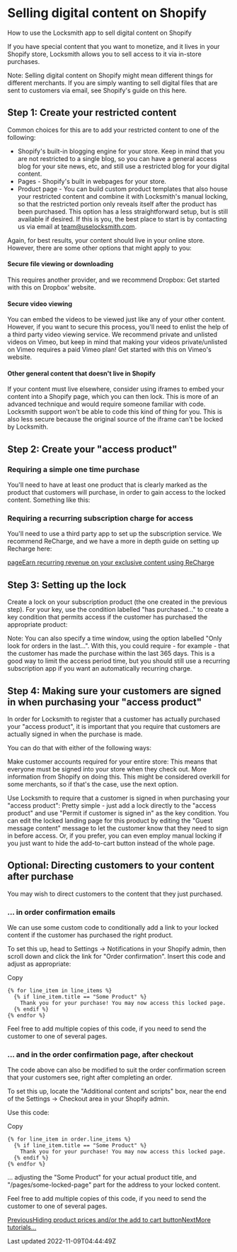 # Selling digital content on Shopify

How to use the Locksmith app to sell digital content on Shopify

If you have special content that you want to monetize, and it lives in your Shopify store, Locksmith allows you to sell access to it via in-store purchases.

Note: Selling digital content on Shopify might mean different things for different merchants. If you are simply wanting to sell digital files that are sent to customers via email, see Shopify's guide on this here.

## Step 1: Create your restricted content

Common choices for this are to add your restricted content to one of the following:

- Shopify's built-in blogging engine for your store. Keep in mind that you are not restricted to a single blog, so you can have a general access blog for your site news, etc, and still use a restricted blog for your digital content.
- Pages - Shopify's built in webpages for your store.
- Product page - You can build custom product templates that also house your restricted content and combine it with Locksmith's manual locking, so that the restricted portion only reveals itself after the product has been purchased. This option has a less straightforward setup, but is still available if desired. If this is you, the best place to start is by contacting us via email at team@uselocksmith.com.

Again, for best results, your content should live in your online store. However, there are some other options that might apply to you:

#### Secure file viewing or downloading

This requires another provider, and we recommend Dropbox: Get started with this on Dropbox' website.

#### Secure video viewing

You can embed the videos to be viewed just like any of your other content. However, if you want to secure this process, you'll need to enlist the help of a third party video viewing service. We recommend private and unlisted videos on Vimeo, but keep in mind that making your videos private/unlisted on Vimeo requires a paid Vimeo plan! Get started with this on Vimeo's website.

#### Other general content that doesn't live in Shopify

If your content must live elsewhere, consider using iframes to embed your content into a Shopify page, which you can then lock. This is more of an advanced technique and would require someone familiar with code. Locksmith support won't be able to code this kind of thing for you. This is also less secure because the original source of the iframe can't be locked by Locksmith.

#### 

## Step 2: Create your "access product"

### Requiring a simple one time purchase

You'll need to have at least one product that is clearly marked as the product that customers will purchase, in order to gain access to the locked content. Something like this:

### Requiring a recurring subscription charge for access

You'll need to use a third party app to set up the subscription service. We recommend ReCharge, and we have a more in depth guide on setting up Recharge here:

[pageEarn recurring revenue on your exclusive content using ReCharge](/tutorials/more/recharge)
## Step 3: Setting up the lock

Create a lock on your subscription product (the one created in the previous step). For your key, use the condition labelled "has purchased..." to create a key condition that permits access if the customer has purchased the appropriate product:

Note: You can also specify a time window, using the option labelled "Only look for orders in the last...". With this, you could require - for example - that the customer has made the purchase within the last 365 days. This is a good way to limit the access period time, but you should still use a recurring subscription app if you want an automatically recurring charge.

## Step 4: Making sure your customers are signed in when purchasing your "access product"

In order for Locksmith to register that a customer has actually purchased your "access product", it is important that you require that customers are actually signed in when the purchase is made.

You can do that with either of the following ways:

Make customer accounts required for your entire store: This means that everyone must be signed into your store when they check out. More information from Shopify on doing this. This might be considered overkill for some merchants, so if that's the case, use the next option.

Use Locksmith to require that a customer is signed in when purchasing your "access product": Pretty simple - just add a lock directly to the "access product" and use "Permit if customer is signed in" as the key condition. You can edit the locked landing page for this product by editing the "Guest message content" message to let the customer know that they need to sign in before access. Or, if you prefer, you can even employ manual locking if you just want to hide the add-to-cart button instead of the whole page.

## Optional: Directing customers to your content after purchase

You may wish to direct customers to the content that they just purchased.

### ... in order confirmation emails

We can use some custom code to conditionally add a link to your locked content if the customer has purchased the right product.

To set this up, head to Settings -\> Notifications in your Shopify admin, then scroll down and click the link for "Order confirmation". Insert this code and adjust as appropriate:

Copy

    {% for line_item in line_items %}
      {% if line_item.title == "Some Product" %}
        Thank you for your purchase! You may now access this locked page.
      {% endif %}
    {% endfor %}

Feel free to add multiple copies of this code, if you need to send the customer to one of several pages.

### ... and in the order confirmation page, after checkout

The code above can also be modified to suit the order confirmation screen that your customers see, right after completing an order.

To set this up, locate the "Additional content and scripts" box, near the end of the Settings -\> Checkout area in your Shopify admin.

Use this code:

Copy

    {% for line_item in order.line_items %}
      {% if line_item.title == "Some Product" %}
        Thank you for your purchase! You may now access this locked page.
      {% endif %}
    {% endfor %}

... adjusting the "Some Product" for your actual product title, and "/pages/some-locked-page" part for the address to your locked content.

Feel free to add multiple copies of this code, if you need to send the customer to one of several pages.

[PreviousHiding product prices and/or the add to cart button](/tutorials/hiding-prices)[NextMore tutorials...](/tutorials/more)

Last updated 2022-11-09T04:44:49Z